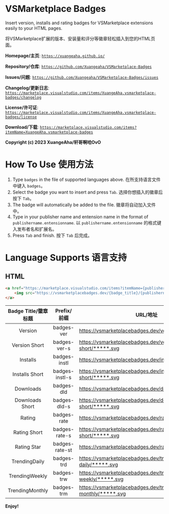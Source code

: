 # VSMarketplace Badges

Insert version, installs and rating badges for VSMarketplace extensions easily to your HTML pages.

将VSMarketplace扩展的版本、安装量和评分等徽章轻松插入到您的HTML页面。

**Homepage/主页**: [`https://xuangeaha.github.io/`](https://xuangeaha.github.io/)

**Repository/仓库**: [`https://github.com/Xuangeaha/VSMarketplace-Badges`](https://github.com/Xuangeaha/VSMarketplace-Badges)

**Issues/问题**: [`https://github.com/Xuangeaha/VSMarketplace-Badges/issues`](https://github.com/Xuangeaha/VSMarketplace-Badges/issues)

**Changelog/更新日志**: [`https://marketplace.visualstudio.com/items/XuangeAha.vsmarketplace-badges/changelog`](https://marketplace.visualstudio.com/items/XuangeAha.vsmarketplace-badges/changelog)

**License/许可证**: [`https://marketplace.visualstudio.com/items/XuangeAha.vsmarketplace-badges/license`](https://marketplace.visualstudio.com/items/XuangeAha.vsmarketplace-badges/license)

**Download/下载**: [`https://marketplace.visualstudio.com/items?itemName=XuangeAha.vsmarketplace-badges`](https://marketplace.visualstudio.com/items?itemName=XuangeAha.vsmarketplace-badges)

**Copyright (c) 2023 XuangeAha/轩哥啊哈OvO**

# How To Use 使用方法

1. Type `badges` in the file of supported languages above.  在所支持语言文件中键入 `badges`。
2. Select the badge you want to insert and press `Tab`.  选择你想插入的徽章后按下 `Tab`。
3. The badge will automatically be added to the file.  徽章将自动加入文件中。
4. Type in your publisher name and entension name in the format of `publishername.entensionname`.  以 `publishername.entensionname` 的格式键入发布者名和扩展名。
5. Press `Tab` and finish.  按下 `Tab` 后完成。

# Language Supports 语言支持

## HTML

```html
<a href="https://marketplace.visualstudio.com/items?itemName={publishername.extensionname}">
    <img src="https://vsmarketplacebadges.dev/{badge_title}/{publishername.extensionname}.svg" alt="{badge_title}">
</a>
```

| Badge Title/徽章标题 |  Prefix/前缀  | URL/地址                                                       |     Discription/描述     |
| :------------------: | :------------: | -------------------------------------------------------------- | :-----------------------: |
|       Version       |   badges-ver   | https://vsmarketplacebadges.dev/version/*****.svg              |     VSBadges Version     |
|    Version Short    |  badges-ver-s  | https://vsmarketplacebadges.dev/version-short/*****.svg        |  VSBadges Version Short  |
|       Installs       |  badges-instl  | https://vsmarketplacebadges.dev/installs/*****.svg             |     VSBadges Installs     |
|    Installs Short    | badges-instl-s | https://vsmarketplacebadges.dev/installs-short/*****.svg       |  VSBadges Installs Short  |
|      Downloads      |   badges-dld   | https://vsmarketplacebadges.dev/downloads/*****.svg            |    VSBadges Downloads    |
|   Downloads Short   |  badges-dld-s  | https://vsmarketplacebadges.dev/downloadsversi-short/*****.svg | VSBadges Downloads Short |
|        Rating        |  badges-rate  | https://vsmarketplacebadges.dev/rating/*****.svg               |     VSBadges Rating     |
|     Rating Short     | badges-rate-s | https://vsmarketplacebadges.dev/rating-short/*****.svg         |  VSBadges Rating Short  |
|     Rating Star     | badges-rate-st | https://vsmarketplacebadges.dev/rating-star/*****.svg          |   VSBadges Rating Star   |
|    TrendingDaily    |   badges-trd   | https://vsmarketplacebadges.dev/trending-daily/*****.svg       |  VSBadges TrendingDaily  |
|    TrendingWeekly    |   badges-trw   | https://vsmarketplacebadges.dev/trending-weekly/*****.svg      | VSBadges TrendingWeekly |
|   TrendingMonthly   |   badges-trm   | https://vsmarketplacebadges.dev/trending-monthly/*****.svg     | VSBadges TrendingMonthly |

**Enjoy!**
